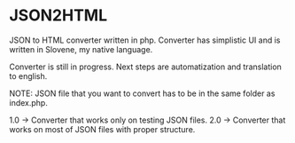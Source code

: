 # JSON2HTML
JSON to HTML converter written in php. Converter has simplistic UI and is written in Slovene, my native language.

Converter is still in progress. Next steps are automatization and translation to english.

NOTE: JSON file that you want to convert has to be in the same folder as index.php.

1.0 -> Converter that works only on testing JSON files.
2.0 -> Converter that works on most of JSON files with proper structure.

